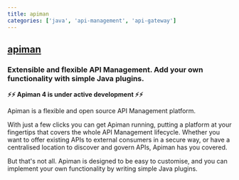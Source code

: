 ```yaml
---
title: apiman
categories: ['java', 'api-management', 'api-gateway']
---
```

## [apiman](https://github.com/apiman/apiman)

### Extensible and flexible API Management. Add your own functionality with simple Java plugins.


**⚡️⚡️ Apiman 4 is under active development ⚡️⚡️**

Apiman is a flexible and open source API Management platform.

With just a few clicks you can get Apiman running, putting a platform at your fingertips that covers the whole API Management lifecycle. Whether you want to offer existing APIs to external consumers in a secure way, or have a centralised location to discover and govern APIs, Apiman has you covered.

But that's not all. Apiman is designed to be easy to customise, and you can implement your own functionality by writing simple Java plugins.
